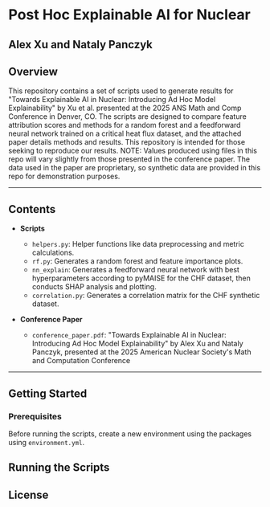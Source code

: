 # Post Hoc Explainable AI for Nuclear 
## Alex Xu and Nataly Panczyk

## Overview
This repository contains a set of scripts used to generate results for "Towards Explainable AI in Nuclear: Introducing Ad Hoc Model Explainability" by Xu et al. presented at the 2025 ANS Math and Comp Conference in Denver, CO. The scripts are designed to compare feature attribution scores and methods for a random forest and a feedforward neural network trained on a critical heat flux dataset, and the attached paper details methods and results. This repository is intended for those seeking to reproduce our results. NOTE: Values produced using files in this repo will vary slightly from those presented in the conference paper. The data used in the paper are proprietary, so synthetic data are provided in this repo for demonstration purposes.

---

## Contents

- **Scripts**
  - `helpers.py`: Helper functions like data preprocessing and metric calculations.
  - `rf.py`: Generates a random forest and feature importance plots.
  - `nn_explain`: Generates a feedforward neural network with best hyperparameters according to pyMAISE for the CHF dataset, then conducts SHAP analysis and plotting.
  - `correlation.py`: Generates a correlation matrix for the CHF synthetic dataset.

- **Conference Paper**
  - `conference_paper.pdf`: "Towards Explainable AI in Nuclear: Introducing Ad Hoc Model Explainability" by Alex Xu and Nataly Panczyk, presented at the 2025 American Nuclear Society's Math and Computation Conference

---

## Getting Started

### Prerequisites

Before running the scripts, create a new environment using the packages using `environment.yml`.

## Running the Scripts

## License

